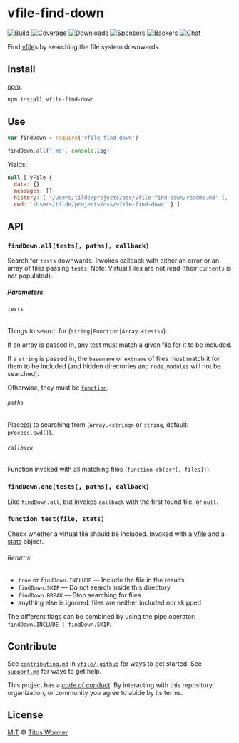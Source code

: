 # vfile-find-down

[![Build][build-badge]][build]
[![Coverage][coverage-badge]][coverage]
[![Downloads][downloads-badge]][downloads]
[![Sponsors][sponsors-badge]][collective]
[![Backers][backers-badge]][collective]
[![Chat][chat-badge]][chat]

Find [vfile][]s by searching the file system downwards.

## Install

[npm][]:

```sh
npm install vfile-find-down
```

## Use

```js
var findDown = require('vfile-find-down')

findDown.all('.md', console.log)
```

Yields:

```js
null [ VFile {
  data: {},
  messages: [],
  history: [ '/Users/tilde/projects/oss/vfile-find-down/readme.md' ],
  cwd: '/Users/tilde/projects/oss/vfile-find-down' } ]
```

## API

### `findDown.all(tests[, paths], callback)`

Search for `tests` downwards.
Invokes callback with either an error or an array of files passing `tests`.
Note: Virtual Files are not read (their `contents` is not populated).

##### Parameters

###### `tests`

Things to search for (`string|Function|Array.<tests>`).

If an array is passed in, any test must match a given file for it to be
included.

If a `string` is passed in, the `basename` or `extname` of files must match it
for them to be included (and hidden directories and `node_modules` will not be
searched).

Otherwise, they must be [`function`][test].

###### `paths`

Place(s) to searching from (`Array.<string>` or `string`, default:
`process.cwd()`).

###### `callback`

Function invoked with all matching files (`function cb(err[, files])`).

### `findDown.one(tests[, paths], callback)`

Like `findDown.all`, but invokes `callback` with the first found file, or
`null`.

### `function test(file, stats)`

Check whether a virtual file should be included.
Invoked with a [vfile][] and a [stats][] object.

###### Returns

*   `true` or `findDown.INCLUDE` — Include the file in the results
*   `findDown.SKIP` — Do not search inside this directory
*   `findDown.BREAK` — Stop searching for files
*   anything else is ignored: files are neither included nor skipped

The different flags can be combined by using the pipe operator:
`findDown.INCLUDE | findDown.SKIP`.

## Contribute

See [`contributing.md`][contributing] in [`vfile/.github`][health] for ways to
get started.
See [`support.md`][support] for ways to get help.

This project has a [code of conduct][coc].
By interacting with this repository, organization, or community you agree to
abide by its terms.

## License

[MIT][license] © [Titus Wormer][author]

<!-- Definitions -->

[build-badge]: https://img.shields.io/travis/vfile/vfile-find-down.svg

[build]: https://travis-ci.org/vfile/vfile-find-down

[coverage-badge]: https://img.shields.io/codecov/c/github/vfile/vfile-find-down.svg

[coverage]: https://codecov.io/github/vfile/vfile-find-down

[downloads-badge]: https://img.shields.io/npm/dm/vfile-find-down.svg

[downloads]: https://www.npmjs.com/package/vfile-find-down

[sponsors-badge]: https://opencollective.com/unified/sponsors/badge.svg

[backers-badge]: https://opencollective.com/unified/backers/badge.svg

[collective]: https://opencollective.com/unified

[chat-badge]: https://img.shields.io/badge/chat-spectrum-7b16ff.svg

[chat]: https://spectrum.chat/unified/vfile

[npm]: https://docs.npmjs.com/cli/install

[contributing]: https://github.com/vfile/.github/blob/HEAD/contributing.md

[support]: https://github.com/vfile/.github/blob/HEAD/support.md

[health]: https://github.com/vfile/.github

[coc]: https://github.com/vfile/.github/blob/HEAD/code-of-conduct.md

[license]: license

[author]: https://wooorm.com

[vfile]: https://github.com/vfile/vfile

[stats]: https://nodejs.org/api/fs.html#fs_class_fs_stats

[test]: #function-testfile-stats
